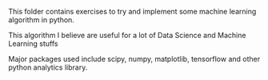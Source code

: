 This folder contains exercises to try and implement some machine learning algorithm in python.

This algorithm I believe are useful for a lot of Data Science and Machine Learning stuffs

Major packages used include scipy, numpy, matplotlib, tensorflow and other python analytics library.

